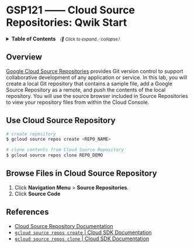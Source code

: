# GSP121 —— Cloud Source Repositories: Qwik Start

<details>
  <summary>
    <strong>Table of Contents</strong>
    <small><em>（🔎 Click to expand／collapse）</em></small>
  </summary>

- [Overview](#overview)
- [Use Cloud Source Repository](#use-cloud-source-repository)
- [Browse Files in Cloud Source Repository](#browse-files-in-cloud-source-repository)
- [References](#references)

</details>

## Overview

[Google Cloud Source Repositories](https://cloud.google.com/source-repositories/) provides Git version control to support collaborative development of any application or service. In this lab, you will create a local Git repository that contains a sample file, add a Google Source Repository as a remote, and push the contents of the local repository. You will use the source browser included in Source Repositories to view your repository files from within the Cloud Console.

## Use Cloud Source Repository

```bash
# create repository
$ gcloud source repos create <REPO_NAME>

# clone contents from Cloud Source Repository
$ gcloud source repos clone REPO_DEMO
```

## Browse Files in Cloud Source Repository

1. Click **Navigation Menu** > **Source Repositories**.
2. Click **Source Code**

## References

- [Cloud Source Repository Documentation](https://cloud.google.com/source-repositories/docs)
- [`gcloud source repos create` | Cloud SDK Documentation](https://cloud.google.com/sdk/gcloud/reference/source/repos/create)
- [`gcloud source repos clone` | Cloud SDK Documentation](https://cloud.google.com/sdk/gcloud/reference/source/repos/clone)